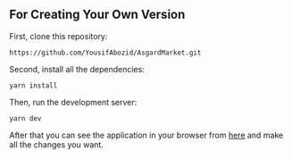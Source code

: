 ## For Creating Your Own Version

First, clone this repository:

`https://github.com/YousifAbozid/AsgardMarket.git`

Second, install all the dependencies:

`yarn install`

Then, run the development server:

`yarn dev`

After that you can see the application in your browser from [here](http://localhost:3000) and make all the changes you want.
